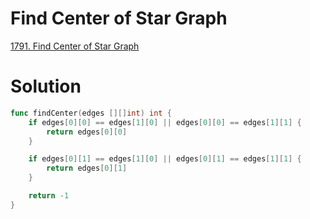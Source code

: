 # Find Center of Star Graph

[1791. Find Center of Star Graph](https://leetcode.com/problems/find-center-of-star-graph/description/)


# Solution

```go
func findCenter(edges [][]int) int {
    if edges[0][0] == edges[1][0] || edges[0][0] == edges[1][1] {
        return edges[0][0]
    }

    if edges[0][1] == edges[1][0] || edges[0][1] == edges[1][1] {
        return edges[0][1]
    }

    return -1
}
```
